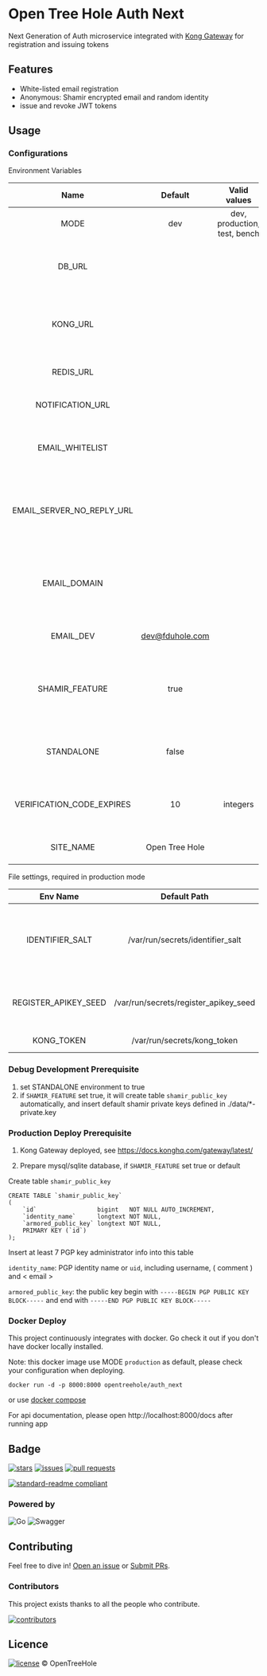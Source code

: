 # Open Tree Hole Auth Next

Next Generation of Auth microservice integrated with [Kong Gateway](https://github.com/Kong/kong) for registration and
issuing tokens

## Features

- White-listed email registration
- Anonymous: Shamir encrypted email and random identity
- issue and revoke JWT tokens

## Usage

### Configurations

Environment Variables

|           Name            |     Default     |         Valid values         |                                 Description                                  |
|:-------------------------:|:---------------:|:----------------------------:|:----------------------------------------------------------------------------:|
|           MODE            |       dev       | dev, production, test, bench |                          if dev, log gorm debug sql                          |
|          DB_URL           |                 |                              |                 Database DSN, required in "production" mode                  |
|         KONG_URL          |                 |                              |         if STANDALONE is false, required to connect to kong gateway          |
|         REDIS_URL         |                 |                              |                       if not set, use go-cache instead                       |
|     NOTIFICATION_URL      |                 |                              |                   if not set, no notification will be sent                   |
|      EMAIL_WHITELIST      |                 |                              |           use ',' to separate emails; if not set, allow all emails           |
| EMAIL_SERVER_NO_REPLY_URL |                 |                              | required in "production" mode; if not set, unable to send verification email |
|       EMAIL_DOMAIN        |                 |                              | required in "production" mode; if not set, unable to send verification email |
|         EMAIL_DEV         | dev@fduhole.com |                              |                      send email if shamir update failed                      |
|      SHAMIR_FEATURE       |      true       |                              |   if enabled, check email shamir encryption when users register and login    |
|        STANDALONE         |      false      |                              |          if not set, this application not required to set KONG_URL           |
| VERIFICATION_CODE_EXPIRES |       10        |           integers           |                  register verification code expiration time                  |
|         SITE_NAME         | Open Tree Hole  |                              |                      title prefix of verification email                      |

File settings, required in production mode

|       Env Name       |             Default Path              | Default |                         Description                         |
|:--------------------:|:-------------------------------------:|:-------:|:-----------------------------------------------------------:|
|   IDENTIFIER_SALT    |   /var/run/secrets/identifier_salt    | 123456  | hash salt for encrypting email; required in production mode |
| REGISTER_APIKEY_SEED | /var/run/secrets/register_apikey_seed |         |        register apikey; required in production mode         |
|      KONG_TOKEN      |      /var/run/secrets/kong_token      |         |                       kong api token                        |

### Debug Development Prerequisite

1. set STANDALONE environment to true
2. if `SHAMIR_FEATURE` set true, it will create table `shamir_public_key` automatically, and insert default shamir private keys defined in ./data/*-private.key

### Production Deploy Prerequisite

1. Kong Gateway deployed, see https://docs.konghq.com/gateway/latest/

2. Prepare mysql/sqlite database, if `SHAMIR_FEATURE` set true or default

Create table `shamir_public_key`

```mysql
CREATE TABLE `shamir_public_key`
(
    `id`                 bigint   NOT NULL AUTO_INCREMENT,
    `identity_name`      longtext NOT NULL,
    `armored_public_key` longtext NOT NULL,
    PRIMARY KEY (`id`)
);
```

Insert at least 7 PGP key administrator info into this table

`identity_name`: PGP identity name or `uid`, including username, ( comment ) and < email >

`armored_public_key`: the public key begin with `-----BEGIN PGP PUBLIC KEY BLOCK-----` and end
with `-----END PGP PUBLIC KEY BLOCK-----`

### Docker Deploy

This project continuously integrates with docker. Go check it out if you don't have docker locally installed.

Note: this docker image use MODE `production` as default, please check your configuration when deploying.

```shell
docker run -d -p 8000:8000 opentreehole/auth_next
```

or use [docker compose](./docker-compose.yml)

For api documentation, please open http://localhost:8000/docs after running app

## Badge

[![stars](https://img.shields.io/github/stars/OpenTreeHole/auth_next)](https://github.com/OpenTreeHole/auth_next/stargazers)
[![issues](https://img.shields.io/github/issues/OpenTreeHole/auth_next)](https://github.com/OpenTreeHole/auth_next/issues)
[![pull requests](https://img.shields.io/github/issues-pr/OpenTreeHole/auth_next)](https://github.com/OpenTreeHole/auth_next/pulls)

[![standard-readme compliant](https://img.shields.io/badge/readme%20style-standard-brightgreen.svg?style=flat-square)](https://github.com/RichardLitt/standard-readme)

### Powered by

![Go](https://img.shields.io/badge/go-%2300ADD8.svg?style=for-the-badge&logo=go&logoColor=white)
![Swagger](https://img.shields.io/badge/-Swagger-%23Clojure?style=for-the-badge&logo=swagger&logoColor=white)

## Contributing

Feel free to dive in! [Open an issue](https://github.com/OpenTreeHole/auth_next/issues/new)
or [Submit PRs](https://github.com/OpenTreeHole/auth_next/compare).

### Contributors

This project exists thanks to all the people who contribute.

<a href="https://github.com/OpenTreeHole/auth_next/graphs/contributors">
  <img src="https://contrib.rocks/image?repo=OpenTreeHole/auth_next"  alt="contributors"/>
</a>

## Licence

[![license](https://img.shields.io/github/license/OpenTreeHole/auth_next)](https://github.com/OpenTreeHole/auth_next/blob/master/LICENSE)
© OpenTreeHole
